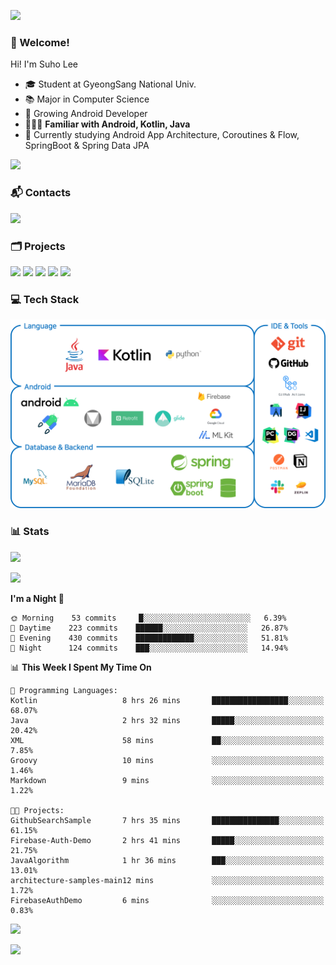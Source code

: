 ![](https://capsule-render.vercel.app/api?type=waving&color=93A9D1&section=header&height=200&text=Lee%20Suho&fontColor=black&fontSize=50&fontAlignY=30)

### 👋 Welcome!
Hi! I'm Suho Lee
- 🎓 Student at GyeongSang National Univ.
- 📚 Major in Computer Science
- 🌱 Growing Android Developer
- 👨🏻‍💻 **Familiar with Android, Kotlin, Java**
- 🤔 Currently studying Android App Architecture, Coroutines & Flow, SpringBoot & Spring Data JPA

[![](https://hits.seeyoufarm.com/api/count/incr/badge.svg?url=https%3A%2F%2Fgithub.com%2Fleesh96&count_bg=%238BD951&title_bg=%236E6E6E&icon=github.svg&icon_color=%23FFFFFF&title=Hits%21&edge_flat=false)](https://github.com/leesh96)

### 📬 Contacts
[![](https://img.shields.io/badge/Gmail-D14836?style=for-the-badge&logo=Gmail&logoColor=white&link=suho2718@gmail.com)](mailto:lksy1294@gmail.com)

### 🗂 Projects
[![](https://github-readme-stats.vercel.app/api/pin/?username=PeopleAndService&repo=BBasPassenger-Android&hide_border=true&border_radius=10&theme=blueberry&show_owner=false)](https://github.com/PeopleAndService/BBasPassenger-Android)
[![](https://github-readme-stats.vercel.app/api/pin/?username=Dynamic-LAB&repo=sinsungo_android&hide_border=true&border_radius=10&theme=blueberry&show_owner=false)](https://github.com/Dynamic-LAB/sinsungo_android)
[![](https://github-readme-stats.vercel.app/api/pin/?username=Yg323&repo=app_anima&hide_border=true&border_radius=10&theme=blueberry&show_owner=false)](https://github.com/Yg323/app_anima)
[![](https://github-readme-stats.vercel.app/api/pin/?username=leesh96&repo=Memorythm&hide_border=true&border_radius=10&theme=blueberry&show_owner=false)](https://github.com/leesh96/Memorythm)
[![](https://github-readme-stats.vercel.app/api/pin/?username=leesh96&repo=Petlog&hide_border=true&border_radius=10&theme=blueberry&show_owner=false)](https://github.com/leesh96/Petlog)

### 💻 Tech Stack
![](/img/techstack.png)

### 📊 Stats
[![](https://github-readme-stats.vercel.app/api/?username=leesh96&theme=blueberry&show_icons=true&hide_border=true&count_private=true&border_radius=10&include_all_commits=true)](https://github.com/leesh96?tab=repositories)

[![](https://github-profile-trophy.vercel.app/?username=leesh96&theme=chalk&title=Commits,Issues,PullRequest,Repositories&margin-w=10&no-frame=true)](https://github.com/leesh96?tab=repositories)

<!--START_SECTION:waka-->
**I'm a Night 🦉** 

```text
🌞 Morning    53 commits     █░░░░░░░░░░░░░░░░░░░░░░░░   6.39% 
🌆 Daytime    223 commits    ██████░░░░░░░░░░░░░░░░░░░   26.87% 
🌃 Evening    430 commits    █████████████░░░░░░░░░░░░   51.81% 
🌙 Night      124 commits    ███░░░░░░░░░░░░░░░░░░░░░░   14.94%

```


📊 **This Week I Spent My Time On** 

```text
💬 Programming Languages: 
Kotlin                   8 hrs 26 mins       █████████████████░░░░░░░░   68.07% 
Java                     2 hrs 32 mins       █████░░░░░░░░░░░░░░░░░░░░   20.42% 
XML                      58 mins             ██░░░░░░░░░░░░░░░░░░░░░░░   7.85% 
Groovy                   10 mins             ░░░░░░░░░░░░░░░░░░░░░░░░░   1.46% 
Markdown                 9 mins              ░░░░░░░░░░░░░░░░░░░░░░░░░   1.22%

🐱‍💻 Projects: 
GithubSearchSample       7 hrs 35 mins       ███████████████░░░░░░░░░░   61.15% 
Firebase-Auth-Demo       2 hrs 41 mins       █████░░░░░░░░░░░░░░░░░░░░   21.75% 
JavaAlgorithm            1 hr 36 mins        ███░░░░░░░░░░░░░░░░░░░░░░   13.01% 
architecture-samples-main12 mins             ░░░░░░░░░░░░░░░░░░░░░░░░░   1.72% 
FirebaseAuthDemo         6 mins              ░░░░░░░░░░░░░░░░░░░░░░░░░   0.83%

```


<!--END_SECTION:waka-->

[![](https://github-readme-solvedac.hyp3rflow.vercel.app/api/?handle=suho2718)](https://solved.ac/profile/suho2718)

![](https://capsule-render.vercel.app/api?type=waving&color=93A9D1&section=footer&height=200)
